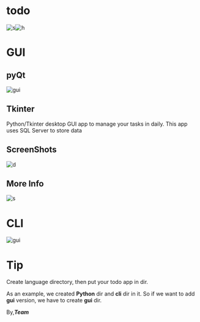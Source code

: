 # todo

![s](https://img.shields.io/github/languages/code-size/distroteam/todo)![h](https://img.shields.io/github/stars/distroteam/todo)   


# GUI
## pyQt
![gui](https://s19.picofile.com/file/8431961318/Screenshot_20210427_043502.png)
## Tkinter
Python/Tkinter desktop GUI app to manage your tasks in daily. This app uses SQL Server to store data 

## ScreenShots
![d](https://raw.githubusercontent.com/DistroTEAM/todo/master/img/Tkinter.jpg)
## More Info
![s](https://raw.githubusercontent.com/DistroTEAM/todo/master/img/Tkinter.gif)
# CLI
![gui](https://s19.picofile.com/file/8431961368/Screenshot_20210427_044722.png)

# Tip

Create language directory, then put your todo app in dir.

As an example, we created **Python** dir and **cli** dir in it. So if we want to add **gui** version, we have to create **gui** dir.

By,***Team***
